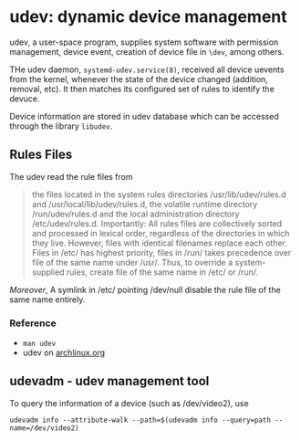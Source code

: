 # udev:  dynamic device management

udev, a user-space program,  supplies system software with permission management, device event, creation of device file in `\dev`, among others. 

THe udev daemon, `systemd-udev.service(8)`, received all device uevents from the kernel, whenever the state of the device changed (addition, removal, etc). It then matches its configured set of rules to identify the devuce.

Device information are stored in udev database which can be accessed through the library `libudev`.

## Rules Files

The udev read the rule files from 
>the files located in the system
       rules directories /usr/lib/udev/rules.d and
       /usr/local/lib/udev/rules.d, the volatile runtime directory
       /run/udev/rules.d and the local administration directory
       /etc/udev/rules.d.
Importantly:
>All rules files are collectively sorted and
       processed in lexical order, regardless of the directories in
       which they live. However, files with identical filenames
       replace each other. Files in /etc/ has highest priority, files in /run/ takes precedence over file of the same name under /usr/.
Thus, to override a system-supplied rules, create file of the same name in /etc/ or /run/. 

*Moreover*,
A symlink in /etc/ pointing /dev/null disable the rule file of the same name entirely.

### Reference

- `man udev`
- udev on [archlinux.org](https://wiki.archlinux.org/title/udev)

## udevadm - udev management tool

To query the information of a device (such as /dev/video2), use 
```
udevadm info --attribute-walk --path=$(udevadm info --query=path --name=/dev/video2)
```

